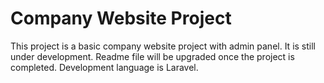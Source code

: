 # Company Website Project

This project is a basic company website project with admin panel. It is still under development. Readme file will be upgraded once the project is completed. Development language is Laravel.
